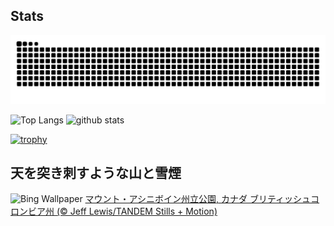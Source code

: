 ## Stats
<picture>
  <source media="(prefers-color-scheme: dark)" srcset="https://raw.githubusercontent.com/ba230t/ba230t/output/github-contribution-grid-snake-dark.svg">
  <source media="(prefers-color-scheme: light)" srcset="https://raw.githubusercontent.com/ba230t/ba230t/output/github-contribution-grid-snake.svg">
  <img alt="github contribution grid snake animation" src="https://raw.githubusercontent.com/ba230t/ba230t/output/github-contribution-grid-snake.svg">
</picture>

<p align="left">
  <img alt="Top Langs" height="150px" src="https://github-readme-stats.vercel.app/api/top-langs/?username=ba230t&layout=compact&theme=transparent" />
  <img alt="github stats" height="150px" src="https://github-readme-stats.vercel.app/api?username=ba230t&theme=transparent" />
</p>

[![trophy](https://github-profile-trophy.vercel.app/?username=ba230t&theme=transparent&column=7)](https://github.com/ryo-ma/github-profile-trophy)


<!-- Bing Wallpaper Start -->
## 天を突き刺すような山と雪煙
![Bing Wallpaper](https://www.bing.com/th?id=OHR.AssiniboineTS_JA-JP8766031351_1920x1080.jpg&rf=LaDigue_1920x1080.jpg&pid=hp)
[マウント・アシニボイン州立公園, カナダ ブリティッシュコロンビア州 (© Jeff Lewis/TANDEM Stills + Motion)](https://www.bing.com/search?q=%E3%83%9E%E3%82%A6%E3%83%B3%E3%83%88%E3%83%BB%E3%82%A2%E3%82%B7%E3%83%8B%E3%83%9C%E3%82%A4%E3%83%B3%E5%B7%9E%E7%AB%8B%E5%85%AC%E5%9C%92&form=hpcapt&filters=HpDate%3a%2220250116_1500%22)
<!-- Bing Wallpaper End -->
